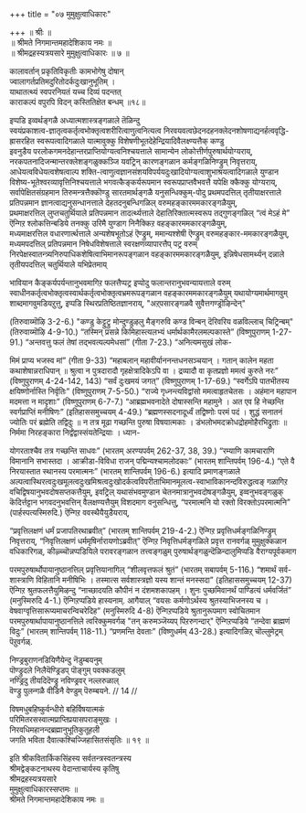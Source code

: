 +++
title = "०७ मुमुक्षुत्वाधिकारः"

+++
॥ श्रीः ॥  
॥ श्रीमते निगमान्तमहादेशिकाय नमः ॥  
॥ श्रीमद्रहस्यत्रयसारे मुमुक्षुत्वाधिकारः ॥ ७ ॥  

कालावर्तान् प्रकृतिविकृतीः कामभोगेषु दोषान्  
ज्वालागर्तप्रतिमदुरितोदर्कदुःखानुभूतिम् ।  
याथातत्थ्यं स्वपरनियतं यच्च दिव्यं पदन्तत्  
काराकल्पं वपुरपि विदन् कस्तितिक्षेत बन्धम् ॥१८॥

इप्पडि इव्वर्थङ्गळै अध्यात्मशास्त्रङ्गळाले तॆळिन्दु  
स्वयंप्रकाशत्व-ज्ञातृत्वकर्तृत्वभोक्तृत्वशरीरित्वाणुत्वनित्यत्व निरवयवत्वछेदनदहनक्लेदनशोषणाद्यनर्हत्ववृद्धि-ह्रासरहित स्वरूपत्वादिगळाले यात्मावुक्कु विशेषणीभूतदेहेन्द्रियादिवैलक्ष्ण्यत्तैक् कण्डु  
इवनुडैय परलोकगमनदेहान्तरप्राप्तियोग्यत्वनिश्चयत्ताले सामान्येन लोकोत्तीर्णपुरुषार्थयोग्यराय्,  
नरकपतनादिजन्मान्तरक्लेशङ्गळुक्कञ्जि यवट्रिन् कारणङ्गळान कर्मङ्गळिनिण्ड्रुम् निवृत्तराय्,  
आधेयत्वविधेयत्वशेषत्वाल्प शक्ति-त्वाणुत्वज्ञानसंशयविपर्ययदुःखादियोग्यत्वाशुभाश्रयत्वादिगळाले युण्डान विशेष्य-भूतेश्वरव्यावृत्तिनिश्चयत्ताले भगवत्कैङ्कर्यरूपमान स्वरूपप्राप्तवैभवत्तै यपेक्षि क्कैक्कु योग्यराय्,  
सर्वापेक्षितसंग्रहमान तिरुमन्त्रत्तैक्कॊण्डु सारतमार्थङ्गळै यनुसन्धिक्कुम्-पोदु प्रथमपदत्तिल् तृतीयाक्षरत्ताले प्रतिपन्नमान ज्ञानत्वाद्यनुसन्धानत्ताले देहतदनुबन्धिगळिल् वरुमहङ्कारममकारङ्गळैयुम्,  
प्रथमाक्षरत्तिल् लुप्तचतुर्थियाले प्रतिपन्नमान तादर्त्थ्यत्ताले देहातिरिक्तात्मस्वरूप तद्गुणङ्गळिल् “त्वं मेऽहं मे” ऎन्गिऱ श्लोकत्तिन्बडिये तनक्कु उरिमै युण्डाग निनैक्किऱ वहङ्कारममकारङ्गळैयुम्,  
मध्यमाक्षरत्तिल वधारणार्त्थत्ताले अन्यशेषभूतोऽहं ऎण्ड्रुम्, ममान्यश्शेषी ऎण्ड्रुम् वरुमहङ्कार-ममकारङ्गळैयुम्, मध्यमपदत्तिल् प्रतिपन्नमान निषेधविशेषत्ताले स्वरक्षणव्यापारत्तैप् पट्र वरुम् निरपेक्षस्वातन्त्र्यनिरुपाधिकशेषित्वाभिमानरूपङ्गळान वहङ्कारममकारङ्गळैयुम्, इन्निषेधसामर्थ्यन् दन्नाले तृतीयपदत्तिल् चतुर्थियाले यभिप्रेतमाय्

भावियान कैङ्कर्यपर्यन्तानुभवमागिऱ फलत्तैप्पट्र इप्पोदु फलान्तरानुभवन्यायत्ताले वरुम् स्वाधीनकर्तृत्वभोक्तृत्वस्वार्थकर्तृत्वभोक्तृत्वभ्रमरूपङ्गळान वहङ्कारममकारङ्गळैयुम् यथायोग्यमार्थमागवुम् शाब्दमागवुमडियऱुत्तु, इप्पडि स्थिरप्रतिष्ठितज्ञानराय्, "अऱ्‌पसारङ्गळवै सुवैत्तगण्ड्रॊऴिन्देन्"

(तिरुवाय्मॊऴि 3-2-6.) "कण्डु केट्टुट्रु मोन्दुण्डुऴलु मैङ्गरुवि कण्ड विन्बन् दॆरिवरिय वळविल्लाच् चिट्रिन्बम्" (तिरुवाय्मॊऴि 4-9-10.) “तस्मिन् प्रसन्ने किमिहास्त्यलभ्यं धर्मार्थकामैरलमल्पकास्ते” (विष्णुपुराणम् 1-27-91.) “अन्तवत्तु फलं तेषां तद्भवत्यल्पमेधसां” (गीता 7-23.) “अनित्यमसुखं लोक-

मिमं प्राप्य भजस्व मां” (गीता 9-33) “महाबलान् महावीर्याननन्तधनसञ्चयान् । गतान् कालेन महता कथाशेषान्नराधिपान् ॥ श्रुत्वा न पुत्रदारादौ गृहक्षेत्रादिकेऽपि वा । द्रव्यादौ वा कृतप्रज्ञो ममत्वं कुरुते नरः” (विष्णुपुराणम् 4-24-142, 143) “सर्वं दुःखमयं जगत्” (विष्णुपुराणम् 1-17-69.) “स्वर्गेऽपि पातभीतस्य क्षयिष्णोर्नास्ति निर्वृतिः” (विष्णुपुराणम् 7-5-50.) “राज्ये गृध्नन्त्यविद्वांसो ममत्वाहृतचेतसः । अहंमान महापान मदमत्ता न मादृशाः” (विष्णुपुराणम् 6-7-7.) “आब्रह्मभवनादेते दोषास्सन्ति महामुने । अत एव हि नेच्छन्ति स्वर्गप्राप्तिं मनीषिणः” (इतिहाससमुच्चयम् 4-49.) “ब्रह्मणस्सदनादूर्ध्वं तद्विष्णोः परमं पदं । शुद्धं सनातनं ज्योतिः परं ब्रह्मेति तद्विदुः ॥ न तत्र मूढा गच्छन्ति पुरुषा विषयात्मकाः । डंभलोभमदक्रोधद्रोहमोहैरभिद्रुताः ॥ निर्ममा निरहङ्कारा निर्द्वंद्वास्संयतेन्द्रियाः । ध्यान-

योगरताश्चैव तत्र गच्छन्ति साधवः” (भारतम् अरण्यपर्वम् 262-37, 38, 39.) “रम्याणि कामचाराणि विमानानि सभास्तदा । आक्रीडा-विविधा राजन् पद्मिन्यश्चामलोदकाः” (भारतम् शान्तिपर्वम् 196-4.) “एते वै निरयास्तात स्थानस्य परमात्मनः” (भारतम् शान्तिपर्वम् 196-6.) इत्यादि प्रमाणङ्गळाले अल्पत्वास्थिरत्वदुःखमूलत्वदुःखमिश्रत्वदुःखोदर्कत्वविपरीताभिमानमूलत्व-स्वाभाविकानन्दविरुद्धत्वङ् गळागिऱ वचिद्विषयानुभवदोषसप्तकत्तैयुम्, इवट्रिल् यथासंभवमुण्डान चेतनमात्रानुभवदोषङ्गळैयुम्, इव्वनुभवङ्गळुक् कॆदिर्त्तट्टान भगवदनुभवत्तिन् वैलक्षण्यत्तैयुम् विशदमाग वनुसन्धित्तु, “परमात्मनि यो रक्तो विरक्तोऽपरमात्मनि” (पार्हस्पत्यस्मिरुदि.) ऎन्गिऱ ववस्थैयैयुडैयराय्,

“प्रवृत्तिलक्षणं धर्मं प्रजापतिरथाब्रवीत्” (भारतम् शान्तिपर्वम् 219-4-2.) ऎन्गिऱ प्रवृत्तिधर्मङ्गळिनिण्ड्रुम् निवृत्तराय्, “निवृत्तिलक्षणं धर्ममृषिर्नारायणोऽब्रवीत्” ऎन्गिऱ निवृत्तिधर्मङ्गळिले प्रवृत्त रानवर्गळ् मुमुक्षुक्कळान वधिकारिगळ्, कीऴ्च्चॊन्नप्पडियिले परावरङ्गळान तत्त्वङ्गळुम् पुरुषार्थङ्गळुन्दॆळिन्दालुमिप्पडि वैराग्यपूर्वकमाग

परमपुरुषार्थोपायानुष्ठानत्तिल् प्रवृत्तियानागिल् “शीलवृत्तफलं श्रुतं” (भारतम् सबापर्वम् 5-116.) “शमार्थं सर्व-शास्त्राणि विहितानि मनीषिभिः । तस्मात्स सर्वशास्त्रज्ञो यस्य शान्तं मनस्सदा” (इतिहाससमुच्चयम् 12-37) ऎन्गिऱ श्रुतफलत्तैयुमिऴन्दु “नाच्छादयति कौपीनं न दंशमशकापहम् । शुनः पुच्छमिवानर्थं पाण्डित्यं धर्मवर्जितं” (मनुस्मिरुदि 4-1.) ऎन्गिऱप्पडिये हास्यनाम्. आगैयाल् “वयसः कर्मणोऽर्थस्य श्रुतस्याभिजनस्य च । वेषवाग्वृत्तिसारूप्यमाचरन्विचरेदिह” (मनुस्मिरुदि 4-8) ऎन्गिऱप्पडिये श्रुतानुरूपमाग स्वोचितमान परमपुरुषार्थापायानुष्ठानत्तिले त्वरिक्कुमवर्गळ् "तन् करुमञ्जॆय्यप् पिऱरुगन्दार्" ऎन्गिऱप्पडिये “तन्देवा ब्राह्मणं विदुः” (भारतम् शान्तिपर्वम् 118-11.) “प्रणमन्ति देवताः” (विष्णुधर्मम् 43-28.) इत्यादिगळिऱ्‌ चॊल्लुमेट्रम् पॆऱुवर्गळ्.

निण्ड्रबुराणनडियिणैयेन्दु नॆडुम्बयनुम्  
पॊण्ड्रुदले निलैयॆण्ड्रिडप् पॊङ्गुम् पवक्कडलुम्  
नण्ड्रिदु तीयदिदॆण्ड्रु नविण्ड्रवर् नल्लरुळाल्  
वॆण्ड्रु पुलन्गळै वीडिनै वेण्डुम् पॆरुम्बयने. // 14 //

विषमधुबहिष्कुर्वन्धीरो बहिर्विषयात्मकं  
परिमितरसस्वात्मप्राप्तिप्रयासपराङ्मुखः ।   
निरवधिमहानन्दब्रह्मानुभूतिकुतूहली  
जगति भविता दैवात्कश्चिज्जिहासितसंसृतिः ॥ १९ ॥  

इति श्रीकवितार्किकसिंहस्य सर्वतन्त्रस्वतन्त्रस्य  
श्रीमद्वेङ्कटनाथस्य वेदान्ताचार्यस्य कृतिषु  
श्रीमद्रहस्यत्रयसारे  
मुमुक्षुत्वाधिकारस्सप्तमः ॥  
श्रीमते निगमान्तमहादेशिकाय नमः ॥
